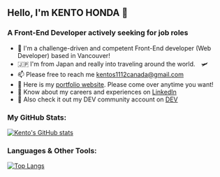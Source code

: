 <h2 align="left">Hello, I'm KENTO HONDA 👋</h2>
<h3 align="left">A Front-End Developer actively seeking for job roles</h3>

- 👦 I'm a challenge-driven and competent Front-End developer (Web Developer) based in Vancouver!
- 🇯🇵 I'm from Japan and really into traveling around the world.　🛩
- 📫 Please free to reach me kentos1112canada@gmail.com
- 📄 Here is my [portfolio website](https://portfolio-website-zeta-five.vercel.app/). Please come over anytime you want!
- 📄 Know about my careers and experiences on [LinkedIn](https://www.linkedin.com/in/kento-honda/)
- 📄 Also check it out my DEV community account on [DEV](https://dev.to/keento0809)

<h3 align="left">My GitHub Stats:</h3>

[![Kento's GitHub stats](https://github-readme-stats.vercel.app/api?username=keento0809&theme=vue-dark&show_icons=true)](https://github.com/mo-ri-regen/github-readme-stats)

<h3 align="left">Languages & Other Tools:</h3><p align="left">

[![Top Langs](https://github-readme-stats.vercel.app/api/top-langs/?username=keento0809&theme=vue-dark&show_icons=true&layout=compact)](https://github.com/mo-ri-regen/github-readme-stats)
